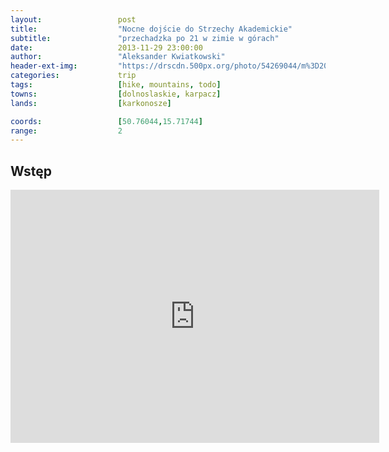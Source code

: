 ```yaml
---
layout:                 post
title:                  "Nocne dojście do Strzechy Akademickie"
subtitle:               "przechadzka po 21 w zimie w górach"
date:                   2013-11-29 23:00:00
author:                 "Aleksander Kwiatkowski"
header-ext-img:         "https://drscdn.500px.org/photo/54269044/m%3D2048/e89b5ade629e7c1af495e592ae29a076"
categories:             trip
tags:                   [hike, mountains, todo]
towns:                  [dolnoslaskie, karpacz]
lands:                  [karkonosze]

coords:                 [50.76044,15.71744]
range:                  2
---
```


Wstęp
-----

<iframe height='405' width='590' frameborder='0' allowtransparency='true' scrolling='no' src='https://www.strava.com/activities/334969133/embed/341ce6a97225b88d2fa4c2bc36399cd63c98615b'></iframe>
